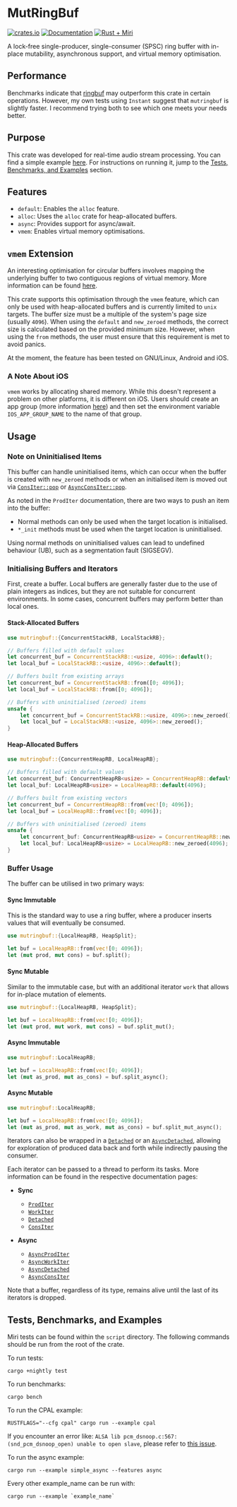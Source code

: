 # MutRingBuf

[![crates.io][crates-badge]][crates-url]
[![Documentation][docs-badge]][docs-url]
[![Rust + Miri][tests-badge]][tests-url]

[crates-badge]: https://img.shields.io/crates/v/mutringbuf.svg
[crates-url]: https://crates.io/crates/mutringbuf
[docs-badge]: https://docs.rs/mutringbuf/badge.svg
[docs-url]: https://docs.rs/mutringbuf
[tests-badge]: https://github.com/Skilvingr/rust-mutringbuf/actions/workflows/rust.yml/badge.svg
[tests-url]: https://github.com/Skilvingr/rust-mutringbuf/actions/workflows/rust.yml

A lock-free single-producer, single-consumer (SPSC) ring buffer with in-place mutability, asynchronous support,
and virtual memory optimisation.

## Performance

Benchmarks indicate that [ringbuf](https://github.com/agerasev/ringbuf) may outperform this crate in certain operations.
However, my own tests using `Instant` suggest that `mutringbuf` is slightly faster. I recommend trying both to see which
one meets your needs better.

## Purpose

This crate was developed for real-time audio stream processing. You can find a simple example
[here](https://github.com/Skilvingr/rust-mutringbuf/blob/master/examples/cpal.rs). For instructions on running it, jump
to the [Tests, Benchmarks, and Examples](#tests-benchmarks-and-examples) section.

## Features

- `default`: Enables the `alloc` feature.
- `alloc`: Uses the `alloc` crate for heap-allocated buffers.
- `async`: Provides support for async/await.
- `vmem`: Enables virtual memory optimisations.

## `vmem` Extension

An interesting optimisation for circular buffers involves mapping the underlying buffer to two contiguous regions of
virtual memory. More information can be found [here](https://en.wikipedia.org/wiki/Circular_buffer#Optimization).

This crate supports this optimisation through the `vmem` feature, which can only be used with heap-allocated buffers and
is currently limited to `unix` targets. The buffer size must be a multiple of the system's page size (usually `4096`).
When using the `default` and `new_zeroed` methods, the correct size is calculated based on the provided minimum size.
However, when using the `from` methods, the user must ensure that this requirement is met to avoid panics.

At the moment, the feature has been tested on GNU/Linux, Android and iOS.

### A Note About iOS
`vmem` works by allocating shared memory. While this doesn't represent a problem on other platforms,
it is different on iOS.
Users should create an app group
(more information [here](https://developer.apple.com/documentation/xcode/configuring-app-groups))
and then set the environment variable `IOS_APP_GROUP_NAME` to the name of that group.

## Usage

### Note on Uninitialised Items

This buffer can handle uninitialised items, which can occur when the buffer is created with `new_zeroed` methods or when
an initialised item is moved out via [`ConsIter::pop`](https://docs.rs/mutringbuf/latest/mutringbuf/iterators/sync_iterators/cons_iter/struct.ConsIter.html#method.pop)
or [`AsyncConsIter::pop`](https://docs.rs/mutringbuf/latest/mutringbuf/iterators/async_iterators/cons_iter/struct.AsyncConsIter.html#method.pop).

As noted in the `ProdIter` documentation, there are two ways to push an item into the buffer:
- Normal methods can only be used when the target location is initialised.
- `*_init` methods must be used when the target location is uninitialised.

Using normal methods on uninitialised values can lead to undefined behaviour (UB), such as a segmentation fault (SIGSEGV).

### Initialising Buffers and Iterators

First, create a buffer. Local buffers are generally faster due to the use of plain integers as indices, but they are not
suitable for concurrent environments. In some cases, concurrent buffers may perform better than local ones.

#### Stack-Allocated Buffers

```rust
use mutringbuf::{ConcurrentStackRB, LocalStackRB};

// Buffers filled with default values
let concurrent_buf = ConcurrentStackRB::<usize, 4096>::default();
let local_buf = LocalStackRB::<usize, 4096>::default();

// Buffers built from existing arrays
let concurrent_buf = ConcurrentStackRB::from([0; 4096]);
let local_buf = LocalStackRB::from([0; 4096]);

// Buffers with uninitialised (zeroed) items
unsafe {
    let concurrent_buf = ConcurrentStackRB::<usize, 4096>::new_zeroed();
    let local_buf = LocalStackRB::<usize, 4096>::new_zeroed();
}
```

#### Heap-Allocated Buffers
```rust
use mutringbuf::{ConcurrentHeapRB, LocalHeapRB};

// Buffers filled with default values
let concurrent_buf: ConcurrentHeapRB<usize> = ConcurrentHeapRB::default(4096);
let local_buf: LocalHeapRB<usize> = LocalHeapRB::default(4096);

// Buffers built from existing vectors
let concurrent_buf = ConcurrentHeapRB::from(vec![0; 4096]);
let local_buf = LocalHeapRB::from(vec![0; 4096]);

// Buffers with uninitialised (zeroed) items
unsafe {
    let concurrent_buf: ConcurrentHeapRB<usize> = ConcurrentHeapRB::new_zeroed(4096);
    let local_buf: LocalHeapRB<usize> = LocalHeapRB::new_zeroed(4096);
}
```

### Buffer Usage

The buffer can be utilised in two primary ways:

#### Sync Immutable

This is the standard way to use a ring buffer, where a producer inserts values that will eventually be consumed.

```rust
use mutringbuf::{LocalHeapRB, HeapSplit};

let buf = LocalHeapRB::from(vec![0; 4096]);
let (mut prod, mut cons) = buf.split();
```

#### Sync Mutable

Similar to the immutable case, but with an additional iterator `work` that allows for in-place mutation of elements.

```rust
use mutringbuf::{LocalHeapRB, HeapSplit};

let buf = LocalHeapRB::from(vec![0; 4096]);
let (mut prod, mut work, mut cons) = buf.split_mut();
```

#### Async Immutable
```rust ignore
use mutringbuf::LocalHeapRB;

let buf = LocalHeapRB::from(vec![0; 4096]);
let (mut as_prod, mut as_cons) = buf.split_async();
```

#### Async Mutable
```rust ignore
use mutringbuf::LocalHeapRB;

let buf = LocalHeapRB::from(vec![0; 4096]);
let (mut as_prod, mut as_work, mut as_cons) = buf.split_mut_async();
```

Iterators can also be wrapped in a [`Detached`](https://docs.rs/mutringbuf/latest/mutringbuf/iterators/sync_iterators/detached/struct.Detached.html)
or an [`AsyncDetached`](https://docs.rs/mutringbuf/latest/mutringbuf/iterators/async_iterators/detached/struct.AsyncDetached.html),
allowing for exploration of produced data back and forth while indirectly pausing the consumer.

Each iterator can be passed to a thread to perform its tasks. More information can be found in the respective documentation pages:

- **Sync**
  - [`ProdIter`](https://docs.rs/mutringbuf/latest/mutringbuf/iterators/sync_iterators/prod_iter/struct.ProdIter.html)
  - [`WorkIter`](https://docs.rs/mutringbuf/latest/mutringbuf/iterators/sync_iterators/work_iter/struct.WorkIter.html)
  - [`Detached`](https://docs.rs/mutringbuf/latest/mutringbuf/iterators/sync_iterators/detached/struct.Detached.html)
  - [`ConsIter`](https://docs.rs/mutringbuf/latest/mutringbuf/iterators/sync_iterators/cons_iter/struct.ConsIter.html)

- **Async**
  - [`AsyncProdIter`](https://docs.rs/mutringbuf/latest/mutringbuf/iterators/async_iterators/prod_iter/struct.AsyncProdIter.html)
  - [`AsyncWorkIter`](https://docs.rs/mutringbuf/latest/mutringbuf/iterators/async_iterators/work_iter/struct.AsyncWorkIter.html)
  - [`AsyncDetached`](https://docs.rs/mutringbuf/latest/mutringbuf/iterators/async_iterators/detached/struct.AsyncDetached.html)
  - [`AsyncConsIter`](https://docs.rs/mutringbuf/latest/mutringbuf/iterators/async_iterators/cons_iter/struct.AsyncConsIter.html)

Note that a buffer, regardless of its type, remains alive until the last of its iterators is dropped.

## Tests, Benchmarks, and Examples

Miri tests can be found within the `script` directory. The following commands should be run from the root of the crate.

To run tests:

```shell
cargo +nightly test
```

To run benchmarks:

```shell
cargo bench
```

To run the CPAL example:

```shell
RUSTFLAGS="--cfg cpal" cargo run --example cpal
```

If you encounter an error like:
`ALSA lib pcm_dsnoop.c:567:(snd_pcm_dsnoop_open) unable to open slave`, please refer to
[this issue](https://github.com/Uberi/speech_recognition/issues/526#issuecomment-1670900376).

To run the async example:
```shell
cargo run --example simple_async --features async
```

Every other example_name can be run with:
```shell
cargo run --example `example_name` 
```